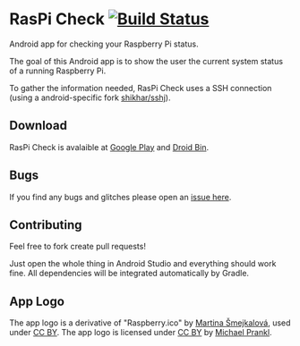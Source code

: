 RasPi Check [![Build Status](https://travis-ci.org/eidottermihi/rpicheck.svg?branch=master)](https://travis-ci.org/eidottermihi/rpicheck)
========

Android app for checking your Raspberry Pi status.

The goal of this Android app is to show the user the current system status of a running Raspberry Pi.

To gather the information needed, RasPi Check uses a SSH connection (using a android-specific fork [shikhar/sshj](https://github.com/shikhar/sshj)).

Download
------------
RasPi Check is avalaible at [Google Play](https://play.google.com/store/apps/details?id=de.eidottermihi.raspicheck) and [Droid Bin](http://www.droidbin.com/p19flrc15e1f071d8fs9d7ih1i8i3).


Bugs
------------
If you find any bugs and glitches please open an [issue here](https://github.com/eidottermihi/rpicheck/issues).


Contributing
------------
Feel free to fork create pull requests!

Just open the whole thing in Android Studio and everything should work fine.
All dependencies will be integrated automatically by Gradle.

App Logo
------------
The app logo is a derivative of "Raspberry.ico" by [Martina Šmejkalová](http://www.sireasgallery.com/), used under [CC BY](http://creativecommons.org/licenses/by/2.0/). The app logo is licensed under [CC BY](http://creativecommons.org/licenses/by/2.0/) by [Michael Prankl](https://github.com/eidottermihi).
